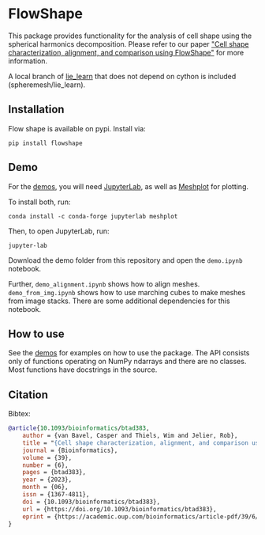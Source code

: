 # FlowShape
This package provides functionality for the analysis of cell shape using the spherical harmonics decomposition.
Please refer to our paper ["Cell shape characterization, alignment, and comparison using FlowShape"](https://doi.org/10.1093/bioinformatics/btad383) for more information.

A local branch of [lie_learn](https://github.com/AMLab-Amsterdam/lie_learn) that does not depend on cython is included (spheremesh/lie_learn). 

## Installation
Flow shape is available on pypi. Install via:

`pip install flowshape`

## Demo

For the [demos](./demo/), you will need [JupyterLab](https://jupyter.org/install), as well as [Meshplot](https://skoch9.github.io/meshplot/tutorial/) for plotting.

To install both, run:

`conda install -c conda-forge jupyterlab meshplot`

Then, to open JupyterLab, run:

`jupyter-lab`

Download the demo folder from this repository and open the `demo.ipynb` notebook. 

Further, `demo_alignment.ipynb` shows how to align meshes.
`demo_from_img.ipynb` shows how to use marching cubes to make meshes from image stacks.
There are some additional dependencies for this notebook.

## How to use
See the [demos](./demo/) for examples on how to use the package. 
The API consists only of functions operating on NumPy ndarrays and there are no classes. 
Most functions have docstrings in the source. 

## Citation

Bibtex:
```bibtex
@article{10.1093/bioinformatics/btad383,
    author = {van Bavel, Casper and Thiels, Wim and Jelier, Rob},
    title = "{Cell shape characterization, alignment, and comparison using FlowShape}",
    journal = {Bioinformatics},
    volume = {39},
    number = {6},
    pages = {btad383},
    year = {2023},
    month = {06},
    issn = {1367-4811},
    doi = {10.1093/bioinformatics/btad383},
    url = {https://doi.org/10.1093/bioinformatics/btad383},
    eprint = {https://academic.oup.com/bioinformatics/article-pdf/39/6/btad383/50738096/btad383.pdf},
}
```
